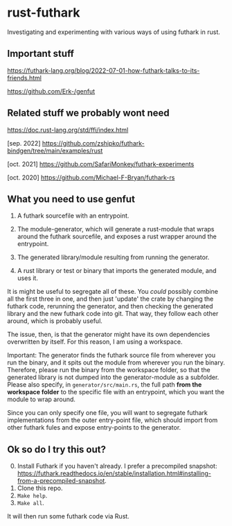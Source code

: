 # rust-futhark

Investigating and experimenting with various ways of using futhark in rust.

## Important stuff

https://futhark-lang.org/blog/2022-07-01-how-futhark-talks-to-its-friends.html

https://github.com/Erk-/genfut

## Related stuff we probably wont need

https://doc.rust-lang.org/std/ffi/index.html

[sep. 2022] https://github.com/zshipko/futhark-bindgen/tree/main/examples/rust

[oct. 2021] https://github.com/SafariMonkey/futhark-experiments

[oct. 2020] https://github.com/Michael-F-Bryan/futhark-rs

## What you need to use genfut

1. A futhark sourcefile with an entrypoint.

2. The module-generator, which will generate a rust-module that wraps around the futhark sourcefile, and exposes a rust wrapper around the entrypoint.

3. The generated library/module resulting from running the generator.

4. A rust library or test or binary that imports the generated module, and uses it.

It is might be useful to segregate all of these. You *could* possibly combine all the first three in one, and then just 'update' the crate by changing the futhark code, rerunning the generator, and then checking the generated library and the new futhark code into git. That way, they follow each other around, which is probably useful. 

The issue, then, is that the generator might have its own dependencies overwritten by itself. For this reason, I am using a workspace.

Important: The generator finds the futhark source file from wherever you run the binary, and it spits out the module from wherever you run the binary. Therefore, please run the binary from the workspace folder, so that the generated library is not dumped into the generator-module as a subfolder. Please also specify, in `generator/src/main.rs`, the full path __from the workspace folder__ to the specific file with an entrypoint, which you want the module to wrap around. 

Since you can only specify one file, you will want to segregate futhark implementations from the outer entry-point file, which should import from other futhark fules and expose entry-points to the generator.

## Ok so do I try this out?
0. Install Futhark if you haven't already. I prefer a precompiled snapshot: https://futhark.readthedocs.io/en/stable/installation.html#installing-from-a-precompiled-snapshot.
1. Clone this repo.
2. `Make help`.
3. `Make all`.

It will then run some futhark code via Rust.